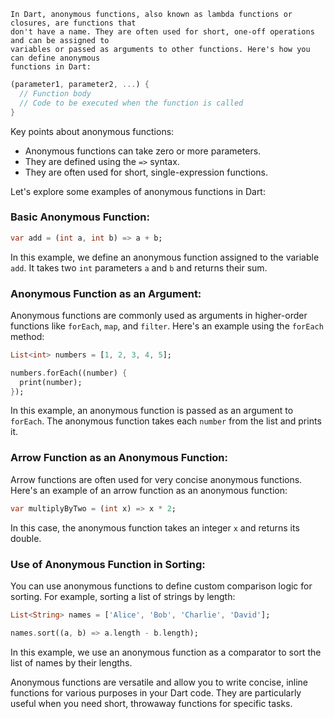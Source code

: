 ```
In Dart, anonymous functions, also known as lambda functions or closures, are functions that
don't have a name. They are often used for short, one-off operations and can be assigned to
variables or passed as arguments to other functions. Here's how you can define anonymous
functions in Dart:
```

```dart
(parameter1, parameter2, ...) {
  // Function body
  // Code to be executed when the function is called
}
```

Key points about anonymous functions:

- Anonymous functions can take zero or more parameters.
- They are defined using the `=>` syntax.
- They are often used for short, single-expression functions.

Let's explore some examples of anonymous functions in Dart:

### Basic Anonymous Function:

```dart
var add = (int a, int b) => a + b;
```

In this example, we define an anonymous function assigned to the variable `add`. It takes two `int` parameters `a` and `b` and returns their sum.

### Anonymous Function as an Argument:

Anonymous functions are commonly used as arguments in higher-order functions like `forEach`, `map`, and `filter`. Here's an example using the `forEach` method:

```dart
List<int> numbers = [1, 2, 3, 4, 5];

numbers.forEach((number) {
  print(number);
});
```

In this example, an anonymous function is passed as an argument to `forEach`. The anonymous function takes each `number` from the list and prints it.

### Arrow Function as an Anonymous Function:

Arrow functions are often used for very concise anonymous functions. Here's an example of an arrow function as an anonymous function:

```dart
var multiplyByTwo = (int x) => x * 2;
```

In this case, the anonymous function takes an integer `x` and returns its double.

### Use of Anonymous Function in Sorting:

You can use anonymous functions to define custom comparison logic for sorting. For example, sorting a list of strings by length:

```dart
List<String> names = ['Alice', 'Bob', 'Charlie', 'David'];

names.sort((a, b) => a.length - b.length);
```

In this example, we use an anonymous function as a comparator to sort the list of names by their lengths.

Anonymous functions are versatile and allow you to write concise, inline functions for various purposes in your Dart code. They are particularly useful when you need short, throwaway functions for specific tasks.
